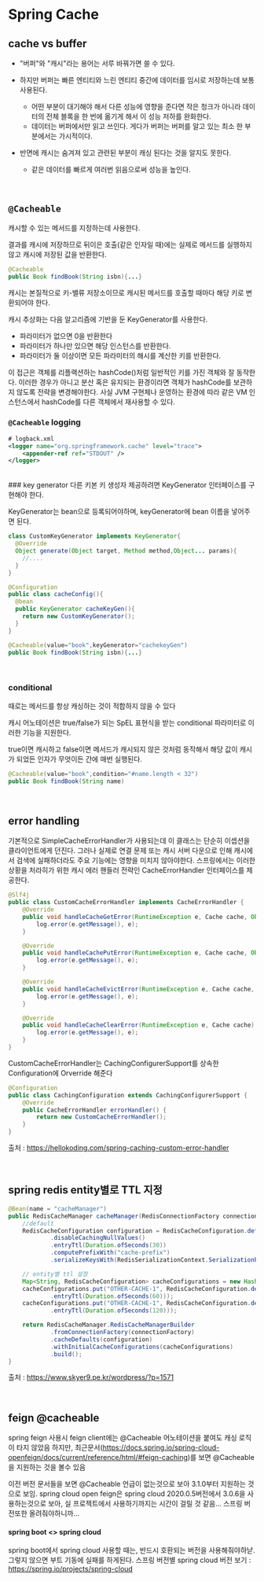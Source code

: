 # Spring Cache

## cache vs buffer

- "버퍼"와 "캐시"라는 용어는 서루 바꿔가면 쓸 수 있다.

- 하지만 버퍼는 빠른 엔티티와 느린 엔티티 중간에 데이터를 임시로 저장하는데 보통 사용된다.

  - 어떤 부분이 대기해야 해서 다른 성능에 영향을 준다면 작은 청크가 아니라 데이터의 전체 블록을  한 번에 옮기게 해서 이 성능 저하를 완화한다.
  - 데이터는 버퍼에서만 읽고 쓰인다. 게다가 버퍼는 버퍼를 알고 있는 최소 한 부분에서는 가시적이다.

- 반면에 캐시는 숨겨져 있고 관련된 부분이 캐싱 된다는 것을 알지도 못한다.

  - 같은 데이터를 빠르게 여러번 읽음으로써 성능을 높인다.


<br/>
  
## `@Cacheable`

캐시할 수 있는 메서드를 지정하는데 사용한다.

결과를 캐시에 저장하므로 뒤이은 호출(같은 인자일 때)에는 실제로 메서드를 실행하지 않고 캐시에 저장된 값을 반환한다.

```java
@Cacheable
public Book findBook(String isbn){...}
```

캐시는 본질적으로 키-밸류 저장소이므로 캐시된 메서드를 호출할 때마다 해당 키로 변환되어야 한다.

캐시 추상화는 다음 알고리즘에 기반을 둔 KeyGenerator를 사용한다.

- 파라미터가 없으면 0을 반환한다
- 파라미터가 하나만 있으면 해당 인스턴스를 반환한다.
- 파라미터가 둘 이상이면 모든 파라미터의 해시를 계산한 키를 반환한다.

이 접근은 객체를 리플랙션하는 hashCode()처럼 일반적인 키를 가진 객체와 잘 동작한다. 이러한 경우가 아니고 분산 혹은 유지되는 환경이라면 객체가 hashCode를 보관하지 않도록 전략을 변경해야한다. 사실 JVM 구현체나 운영하는 환경에 따라 같은 VM 인스턴스에서 hashCode를 다른 객체에서 재사용할 수 있다.
<br/>

### `@Cacheable` logging

```xml
# logback.xml
<logger name="org.springframework.cache" level="trace">
	<appender-ref ref="STDOUT" />
</logger>
```
<br/>
### key generator
다른 키본 키 생성자 제공하려면 KeyGenerator 인터페이스를 구현해야 한다.

KeyGenerator는 bean으로 등록되어야하며, keyGenerator에 bean 이름을 넣어주면 된다.

```java
class CustomKeyGenerator implements KeyGenerator{
  @Override
  Object generate(Object target, Method method,Object... params){
    //....
  }
}

@Configuration
public class cacheConfig(){
  @bean
  public KeyGenerator cacheKeyGen(){
    return new CustomKeyGenerator();
  }
}

@Cacheable(value="book",keyGenerator="cachekeyGen")
public Book findBook(String isbn){...}
```
<br/>

### conditional

때로는 메서드를 항상 캐싱하는 것이 적합하지 않을 수 있다

캐시 어노테이션은 true/false가 되는 SpEL 표현식을 받는 conditional 파라미터로 이러한 기능을 지원한다.

true이면 캐시하고 false이면 메서드가 캐시되지 않은 것처럼 동작해서 해당 값이 캐시가 되었든 인자가 무엇이든 간에 매번 실행된다.

```java
@Cacheable(value="book",condition="#name.length < 32")
public Book findBook(String name)
```

<br/>

## error handling
기본적으로 SimpleCacheErrorHandler가 사용되는데 이 클래스는 단순히 이셉션을 클라이언트에게 던진다.
그러나 실제로 연결 문제 또는 캐시 서버 다운으로 인해 캐시에서 검색에 실패하더라도 주요 기능에는 영향을 미치지 않아야한다.
스프링에서는 이러한 상황을 처라히가 위한 캐시 에러 핸들러 전략인 CacheErrorHandler 인터페이스를 제공한다.

```java
@Slf4j
public class CustomCacheErrorHandler implements CacheErrorHandler {
    @Override
    public void handleCacheGetError(RuntimeException e, Cache cache, Object o) {
        log.error(e.getMessage(), e);
    }

    @Override
    public void handleCachePutError(RuntimeException e, Cache cache, Object o, Object o1) {
        log.error(e.getMessage(), e);
    }

    @Override
    public void handleCacheEvictError(RuntimeException e, Cache cache, Object o) {
        log.error(e.getMessage(), e);
    }

    @Override
    public void handleCacheClearError(RuntimeException e, Cache cache) {
        log.error(e.getMessage(), e);
    }
}
```
CustomCacheErrorHandler는 CachingConfigurerSupport를 상속한 Configuration에 Orverride 해준다
```java
@Configuration
public class CachingConfiguration extends CachingConfigurerSupport {  
    @Override
    public CacheErrorHandler errorHandler() {
        return new CustomCacheErrorHandler();
    }
}
```
출처 : https://hellokoding.com/spring-caching-custom-error-handler

<br/>

## spring redis entity별로 TTL 지정

```java
@Bean(name = "cacheManager")
public RedisCacheManager cacheManager(RedisConnectionFactory connectionFactory) {
    //default
    RedisCacheConfiguration configuration = RedisCacheConfiguration.defaultCacheConfig()
            .disableCachingNullValues()
            .entryTtl(Duration.ofSeconds(30))
            .computePrefixWith("cache-prefix")
            .serializeKeysWith(RedisSerializationContext.SerializationPair.fromSerializer(new StringRedisSerializer()));

    // entity별 ttl 설정
    Map<String, RedisCacheConfiguration> cacheConfigurations = new HashMap<>();
    cacheConfigurations.put("OTHER-CACHE-1", RedisCacheConfiguration.defaultCacheConfig()
            .entryTtl(Duration.ofSeconds(60)));
    cacheConfigurations.put("OTHER-CACHE-1", RedisCacheConfiguration.defaultCacheConfig()
            .entryTtl(Duration.ofSeconds(120)));

    return RedisCacheManager.RedisCacheManagerBuilder
            .fromConnectionFactory(connectionFactory)
            .cacheDefaults(configuration)
            .withInitialCacheConfigurations(cacheConfigurations)
            .build();
}
```

출처 : https://www.skyer9.pe.kr/wordpress/?p=1571

<br/>

## feign @cacheable 

spring feign 사용시 feign client에는 @Cacheable 어노테이션을 붙여도 캐싱 로직이 타지 않았음
하지만, 최근문서(https://docs.spring.io/spring-cloud-openfeign/docs/current/reference/html/#feign-caching)를 보면 @Cacheable을 지원하는 것을 볼수 있음

이전 버전 문서들을 보면 @Cacheable 언급이 없는것으로 보아 3.1.0부터 지원하는 것으로 보임.
spring cloud open feign은 spring cloud 2020.0.5버전에서 3.0.6을 사용하는것으로 보아, 실 프로젝트에서 사용하기까지는 시간이 걸릴 것 같음... 스프링 버전또한 올려줘야하니까...

#### spring boot <> spring cloud
spring boot에서 spring cloud 사용할 때는, 반드시 호환되는 버전을 사용해줘야하낟. 그렇지 않으면 부트 기동에 실패를 하게된다.
스프링 버전별 spring cloud 버전 보기 : https://spring.io/projects/spring-cloud
